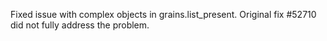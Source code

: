 Fixed issue with complex objects in grains.list\_present. Original fix #52710 did not fully address the problem.
